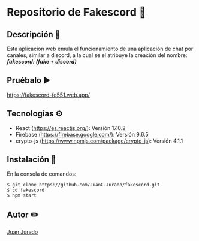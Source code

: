 # Repositorio de Fakescord 💬

## Descripción 📃
Esta aplicación web emula el funcionamiento de una aplicación de chat por canales, similar a discord, a la cual se el atribuye la creación del nombre:
***fakescord: (fake + discord)***

## Pruébalo ▶️
https://fakescord-fd551.web.app/

## Tecnologías ⚙️
* React (https://es.reactjs.org/): Versión 17.0.2
* Firebase (https://firebase.google.com/): Versión 9.6.5
* crypto-js (https://www.npmjs.com/package/crypto-js): Versión 4.1.1

## Instalación 📁
En la consola de comandos:
```
$ git clone https://github.com/JuanC-Jurado/fakescord.git
$ cd fakescord
$ npm start
```

## Autor ✏️
<a href="https://github.com/JuanC-Jurado">Juan Jurado</a> 
